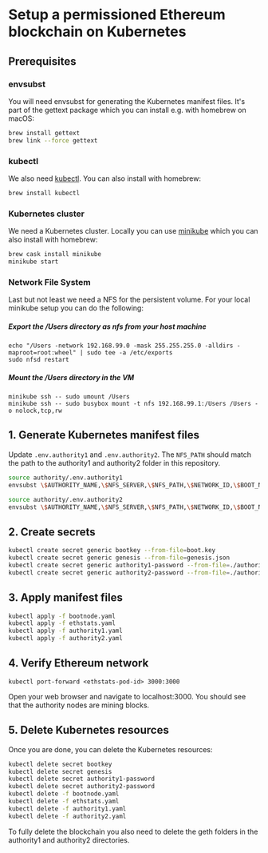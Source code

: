 # Setup a permissioned Ethereum blockchain on Kubernetes

## Prerequisites

### envsubst

You will need envsubst for generating the Kubernetes manifest files.
It's part of the gettext package which you can install e.g. with homebrew on macOS:

```bash
brew install gettext
brew link --force gettext
```

### kubectl

We also need [kubectl](https://kubernetes.io/docs/tasks/tools/install-kubectl/). You can also install with homebrew:

```bash
brew install kubectl
```

### Kubernetes cluster

We need a Kubernetes cluster. Locally you can use [minikube](https://github.com/kubernetes/minikube) which you can also install with homebrew:

```bash
brew cask install minikube
minikube start
```

### Network File System

Last but not least we need a NFS for the persistent volume. For your local minikube setup you can do the following:

##### Export the /Users directory as nfs from your host machine

```
echo "/Users -network 192.168.99.0 -mask 255.255.255.0 -alldirs -maproot=root:wheel" | sudo tee -a /etc/exports
sudo nfsd restart
```

##### Mount the /Users directory in the VM

```
minikube ssh -- sudo umount /Users
minikube ssh -- sudo busybox mount -t nfs 192.168.99.1:/Users /Users -o nolock,tcp,rw
```


## 1. Generate Kubernetes manifest files
Update `.env.authority1` and `.env.authority2`. The `NFS_PATH` should match the path to the authority1 and authority2 folder in this repository.

```bash
source authority/.env.authority1
envsubst \$AUTHORITY_NAME,\$NFS_SERVER,\$NFS_PATH,\$NETWORK_ID,\$BOOT_NODE_ID,\$AUTHORITY_ADDRESS < authority/authority.template.yaml > authority1.yaml

source authority/.env.authority2
envsubst \$AUTHORITY_NAME,\$NFS_SERVER,\$NFS_PATH,\$NETWORK_ID,\$BOOT_NODE_ID,\$AUTHORITY_ADDRESS < authority/authority.template.yaml > authority2.yaml
```

## 2. Create secrets

```bash
kubectl create secret generic bootkey --from-file=boot.key
kubectl create secret generic genesis --from-file=genesis.json
kubectl create secret generic authority1-password --from-file=./authority1-password.txt
kubectl create secret generic authority2-password --from-file=./authority2-password.txt
```

## 3. Apply manifest files

```bash
kubectl apply -f bootnode.yaml
kubectl apply -f ethstats.yaml
kubectl apply -f authority1.yaml
kubectl apply -f authority2.yaml
```

## 4. Verify Ethereum network

```
kubectl port-forward <ethstats-pod-id> 3000:3000
```
Open your web browser and navigate to localhost:3000.
You should see that the authority nodes are mining blocks.

## 5. Delete Kubernetes resources

Once you are done, you can delete the Kubernetes resources:

```bash
kubectl delete secret bootkey
kubectl delete secret genesis
kubectl delete secret authority1-password
kubectl delete secret authority2-password
kubectl delete -f bootnode.yaml
kubectl delete -f ethstats.yaml
kubectl delete -f authority1.yaml
kubectl delete -f authority2.yaml
```

To fully delete the blockchain you also need to delete the geth folders in the authority1 and authority2 directories.
